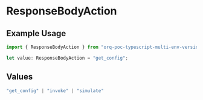 # ResponseBodyAction

## Example Usage

```typescript
import { ResponseBodyAction } from "orq-poc-typescript-multi-env-version/models/operations";

let value: ResponseBodyAction = "get_config";
```

## Values

```typescript
"get_config" | "invoke" | "simulate"
```